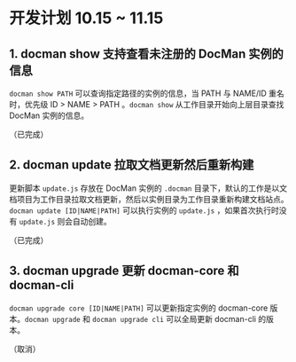 # 开发计划 10.15 ~ 11.15

## 1. docman show 支持查看未注册的 DocMan 实例的信息

`docman show PATH` 可以查询指定路径的实例的信息，当 PATH 与 NAME/ID 重名时，优先级 ID > NAME > PATH 。`docman show` 从工作目录开始向上层目录查找 DocMan 实例的信息。

（已完成）

## 2. docman update 拉取文档更新然后重新构建

更新脚本 `update.js` 存放在 DocMan 实例的 `.docman` 目录下，默认的工作是以文档项目为工作目录拉取文档更新，然后以实例目录为工作目录重新构建文档站点。`docman update [ID|NAME|PATH]` 可以执行实例的 `update.js` ，如果首次执行时没有 `update.js` 则会自动创建。

（已完成）

## 3. docman upgrade 更新 docman-core 和 docman-cli

`docman upgrade core [ID|NAME|PATH]` 可以更新指定实例的 docman-core 版本。`docman upgrade` 和 `docman upgrade cli` 可以全局更新 docman-cli 的版本。

（取消）
